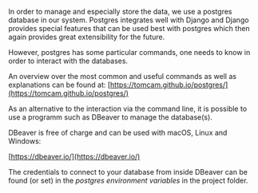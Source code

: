 In order to manage and especially store the data, we use a postgres database in our system. Postgres integrates well with Django and
Django provides special features that can be used best with postgres which then again provides great extensibility for the future.

However, postgres has some particular commands, one needs to know in order to interact with the databases.

An overview over the most common and useful commands as well as explanations can be found at:
[https://tomcam.github.io/postgres/](https://tomcam.github.io/postgres/)

As an alternative to the interaction via the command line, it is possible to use a programm such as DBeaver to manage
the database(s).

DBeaver is free of charge and can be used with macOS, Linux and Windows:

[https://dbeaver.io/](https://dbeaver.io/)

The credentials to connect to your database from inside DBeaver can be found (or set) in the _postgres environment variables_ in the project folder. 